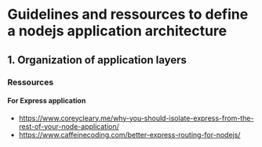 # Guidelines and ressources to define a nodejs application architecture

## 1. Organization of application layers

### Ressources

#### For Express application  

- https://www.coreycleary.me/why-you-should-isolate-express-from-the-rest-of-your-node-application/
- https://www.caffeinecoding.com/better-express-routing-for-nodejs/
